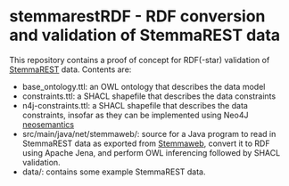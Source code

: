 # stemmarestRDF - RDF conversion and validation of StemmaREST data

This repository contains a proof of concept for RDF(-star) validation of [StemmaREST](https://github.com/DHUniWien/tradition_repo) data. Contents are:

- base_ontology.ttl: an OWL ontology that describes the data model
- constraints.ttl: a SHACL shapefile that describes the data constraints
- n4j-constraints.ttl: a SHACL shapefile that describes the data constraints, insofar as they can be implemented using Neo4J [neosemantics](https://github.com/neo4j-labs/neosemantics/)
- src/main/java/net/stemmaweb/: source for a Java program to read in StemmaREST data as exported from [Stemmaweb](https://stemmaweb.net/stemmaweb), convert it to RDF using Apache Jena, and perform OWL inferencing followed by SHACL validation.
- data/: contains some example StemmaREST data.
